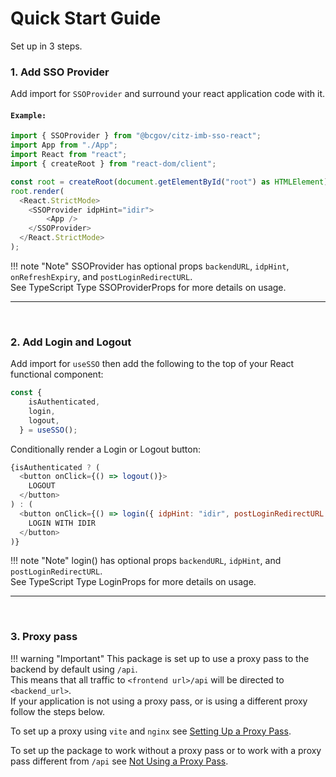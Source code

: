 # Quick Start Guide

Set up in 3 steps.

### 1. Add SSO Provider

Add import for `SSOProvider` and surround your react application code with it.

#### `Example:`

```JavaScript
import { SSOProvider } from "@bcgov/citz-imb-sso-react";
import App from "./App";
import React from "react";
import { createRoot } from "react-dom/client";

const root = createRoot(document.getElementById("root") as HTMLElement);
root.render(
  <React.StrictMode>
    <SSOProvider idpHint="idir">
        <App />
    </SSOProvider>
  </React.StrictMode>
);
```

!!! note "Note"
    SSOProvider has optional props `backendURL`, `idpHint`, `onRefreshExpiry`, and `postLoginRedirectURL`.  
    See TypeScript Type SSOProviderProps for more details on usage.

---

<br />

### 2. Add Login and Logout

Add import for `useSSO` then add the following to the top of your React functional component:

```JavaScript
const {
    isAuthenticated,
    login,
    logout,
  } = useSSO();
```

Conditionally render a Login or Logout button:

```JavaScript
{isAuthenticated ? (
  <button onClick={() => logout()}>
    LOGOUT
  </button>
) : (
  <button onClick={() => login({ idpHint: "idir", postLoginRedirectURL: "/post-login" })}>
    LOGIN WITH IDIR
  </button>
)}
```

!!! note "Note"
    login() has optional props `backendURL`, `idpHint`, and `postLoginRedirectURL`.  
    See TypeScript Type LoginProps for more details on usage.

---

<br />

### 3. Proxy pass

!!! warning "Important"
    This package is set up to use a proxy pass to the backend by default using `/api`.  
    This means that all traffic to `<frontend url>/api` will be directed to `<backend_url>`.  
    If your application is not using a proxy pass, or is using a different proxy follow the steps below.

To set up a proxy using `vite` and `nginx` see [Setting Up a Proxy Pass](/docs/default/component/citz-imb-sso-react-npm-package/getting-started/proxy-pass/setting-up-a-proxy-pass.md).

To set up the package to work without a proxy pass or to work with a proxy pass different from `/api` see [Not Using a Proxy Pass](/techdocs/docs/getting-started/proxy-pass/not-using-a-proxy-pass.md).

